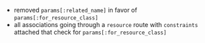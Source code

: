 - removed `params[:related_name]` in favor of `params[:for_resource_class]`
- all associations going through a `resource` route with `constraints` attached that check for `params[:for_resource_class]`

